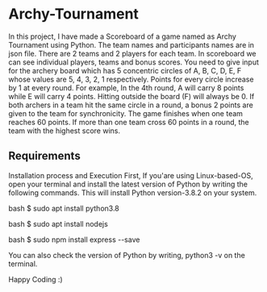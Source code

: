 # Archy-Tournament

In this project, I have made a Scoreboard of a game named as Archy Tournament using Python. The team names and participants names are in json file. There are 2 teams and 2 players for each team. In scoreboard we can see individual players, teams and bonus scores. You need to give input for the archery board which has 5 concentric circles of A, B, C, D, E, F whose values are 5, 4, 3, 2, 1 respectively. Points for every circle increase by 1 at every round. For example, In the 4th round, A will carry 8 points while E will carry 4 points. Hitting outside the board (F) will always be 0. 
If both archers in a team hit the same circle in a round, a bonus 2 points are given to the team for synchronicity. 
The game finishes when one team reaches 60 points. If more than one team cross 60 points in a round, the team with the highest score wins.

## Requirements

Installation process and Execution First, If you'are using Linux-based-OS, open your terminal and install the latest version of Python by writing the following commands. This will install Python version-3.8.2 on your system.

bash
$ sudo apt install python3.8

bash
$ sudo apt install nodejs


bash
$ sudo npm install express --save


You can also check the version of Python by writing, python3 -v on the terminal. 

Happy Coding :)
